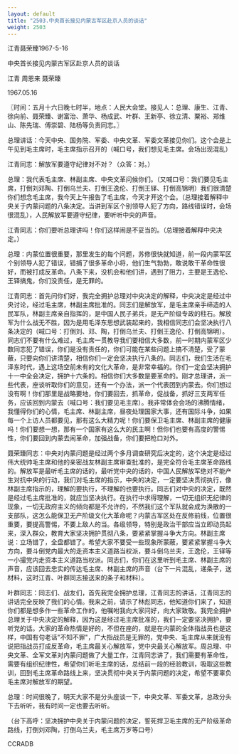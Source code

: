 ```yaml
---
layout: default
title: "2503.中央首长接见内蒙古军区赴京人员的谈话"
weight: 2503
---
```


江青聂荣臻1967-5-16

中央首长接见内蒙古军区赴京人员的谈话

江青 周恩来 聂荣臻

1967.05.16

〖时间：五月十六日晚七时半，地点：人民大会堂。接见人：总理、康生、江青、徐向前、聂荣臻、谢富治、萧华、杨成武、叶群、王新亭、徐立清、粟裕、郑维山、陈先瑞、傅崇碧、陆杨等负责同志。〗

总理讲话：今天中央、国务院、军委、中央文革、军委文革接见你们。这个会是上午见到毛主席时，毛主席指示召开的（喊口号，我们想见毛主席。会场出现混乱）

江青同志：解放军要遵守纪律对不对？（众答：对。）

总理：我代表毛主席、林副主席、中央文革问候你们。（又喊口号：我们要见毛主席，打倒刘邓陶、打倒乌兰夫、打倒王逸伦、打倒王铎、打倒高锦明）我们很清楚你们想念毛主席，我今天上午报告了毛主席，今天才开这个会。（总理接着解释中央关于内蒙问题的八条决定。当讲到军区个别领导人犯了方向，路线错误时，会场很混乱），人民解放军要遵守纪律，要听听中央的声音。

江青同志：你们要听总理讲吗！你们这样闹是不妥当的。（总理接着解释中央决定。）

总理：内蒙位置很重要，那里发生的每个问题，苏修很快就知道，前一段内蒙军区个别领导人犯了错误，错捕了很多革命小将，他们生气勃勃，敢说敢干革命性很好，而被打成反革命。八条下来，没机会和他们讲，遇到了阻力，主要是王逸伦、王铎搞鬼，你们没责任，是无罪的。

江青同志：首先问你们好，我完全拥护总理对中央决定的解释，中央决定是经过中央讨论，经过毛主席，林副主席批准的。同志们是解放军，是毛主席亲手缔造的人民军队，林副主席亲自指挥的，是中国人民子弟兵，是无产阶级专政的柱石。解放军为什么战无不胜，因为是用毛泽东思想武装起来的，我相信同志们会坚决执行八条决定的（喊口号：打倒刘、邓、陶，打倒乌兰夫、打倒王逸伦、打倒高锦明）。同志们不要有什么难过，毛主席一贯教导我们要相信大多数，前一时期内蒙军区少数同志犯了错误，你们是没有责任的，你们可能在某些问题上搞不清楚，受了蒙蔽，只要向你们讲清楚，相信你们一定会坚决执行八条的。同志们，我们生活在毛泽东时代，遇上这场空前未有的文化大革命，是非常幸福的。你们一定会坚决拥护十一中全会决定，拥护十六条的。相信你们大多数是要革命的。刚才总理讲，派一些代表，座谈听取你们的意见，还有一个办法，派一个代表团到内蒙去。你们想过没有啊！你们那里是战略要地，你们要回去，抓革命，促战备，抓好三支两军任务，应该回到内蒙去（喊口号：我们要见毛主席）。我非常体会会场的沸腾情绪，我懂得你们的心情，毛主席、林副主席，昼夜处理国家大事，还有国际斗争，如果每一个上访人员都要见，那有这么大精力呢！你们要保卫毛主席、林副主席的健康吗！你们要想一想，那有一个国家有这么大的民主啊！但你们也要有高度的警惕性，你们要回到内蒙去闹革命，加强战备，你们要把枪口对外。

聂荣臻同志：中央对内蒙问题是经过两个多月调查研究后决定的，这个决定是经过伟大统帅毛主席和他的亲密战友林副主席审查批准的，是完全符合毛主席革命路线的。解放军是最听毛主席的话的，最听党中央的话的，中国人民解放军绝对不能产生对抗中央的行动，我们对毛主席的指示，中央的决定，一定要坚决贯彻执行，像林副主席指示的，理解的要执行，不理解的也要执行。同志们对中央的决定，既然是经过毛主席批准的，就应当坚决执行。在执行中求得理解，一切无组织无纪律的现象，一切无政府主义的倾向都是不允许的，不然我们这个军队就会成为涣散的一支部队，这怎么能保卫无产阶级文化大革命呢？内蒙古军区处在反修前线，位置很重要，要提高警惕，不要上敌人的当。各级领导，特别是政治干部应当立即动员起来，深入群众，教育大家坚决拥护贯彻八条，要紧紧掌握斗争大方向。林副主席说：立场错了，全盘都错了。希望大家不要受一些现象所蒙蔽，要紧紧掌握斗争大方向，要斗倒党内最大的走资本主义道路当权派，要斗倒乌兰夫，王逸伦，王铎等一小撮党内走资本主义道路当权派。同志们，你们在这里听到毛主席、林副主席的声音，应该回去忠实的传达毛主席、林副主席的声音（台下一片混乱，递条子，送材料，这时江青、叶群同志接送来的条子和材料）。

叶群同志：同志们、战友们，首先我完全拥护总理，江青同志的讲话，江青同志的讲话完全反映了我们的心情。我来之前，请示了林彪同志，他知道你们来了，知道你们都是想多作一些革命工作的，他嘱咐我向大家问好，向大家致敬。我完全拥护总理关于中央决定的解释，因为这是经过毛主席批准的，我们一定要坚决拥护，要听党的话。大家的革命热情是好的，不但在座的，就是在内蒙的全体指战员也是这样，中国有句老话"不知不罪"，广大指战员是无罪的，党中央、毛主席从来就没有说把指战员打成反革命，毛主席最关心解放军，党中央最关心解放军。周总理、中央文革、全军文革对内蒙问题做了大量工作，江青同志讲了，我们需要有革命性，需要有组织纪律性，希望你们听毛主席的话，总结前一段的经验教训，吸取这些教训，回到毛主席革命路线上来，坚决贯彻中央关于内蒙问题的决定，希望不要辜负毛主席对解放军的期望。

总理：时间很晚了，明天大家不是分头座谈一下，中央文革、军委文革，总政分头下去听听，我有时间一定也要去听听。

（台下高呼：坚决拥护中央关于内蒙问题的决定，誓死捍卫毛主席的无产阶级革命路线，打倒刘邓陶，打倒乌兰夫，毛主席万岁等口号）

CCRADB

